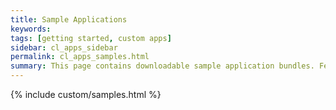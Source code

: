 ```yaml
---
title: Sample Applications
keywords:
tags: [getting started, custom apps]
sidebar: cl_apps_sidebar
permalink: cl_apps_samples.html
summary: This page contains downloadable sample application bundles. Feel free to download, inspect, and modify any of these applications. Each application comes in a working state, and can be downloaded and immediately uploaded into your developer account.
---
```

{% include custom/samples.html %}
